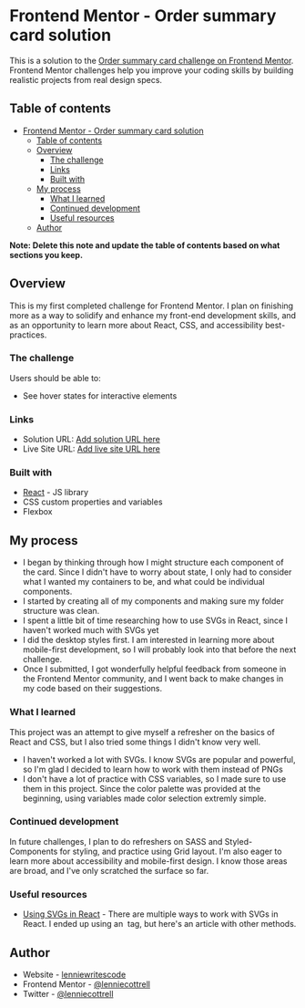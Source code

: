 # Frontend Mentor - Order summary card solution

This is a solution to the [Order summary card challenge on Frontend Mentor](https://www.frontendmentor.io/challenges/order-summary-component-QlPmajDUj). Frontend Mentor challenges help you improve your coding skills by building realistic projects from real design specs.

## Table of contents

- [Frontend Mentor - Order summary card solution](#frontend-mentor---order-summary-card-solution)
  - [Table of contents](#table-of-contents)
  - [Overview](#overview)
    - [The challenge](#the-challenge)
    - [Links](#links)
    - [Built with](#built-with)
  - [My process](#my-process)
    - [What I learned](#what-i-learned)
    - [Continued development](#continued-development)
    - [Useful resources](#useful-resources)
  - [Author](#author)

**Note: Delete this note and update the table of contents based on what sections you keep.**

## Overview

This is my first completed challenge for Frontend Mentor. I plan on finishing more as a way to solidify and enhance my front-end development skills, and as an opportunity to learn more about React, CSS, and accessibility best-practices.
### The challenge

Users should be able to:

- See hover states for interactive elements

### Links

- Solution URL: [Add solution URL here](https://www.frontendmentor.io/solutions/order-summary-component-with-react-and-vanilla-css-WGHONw65t)
- Live Site URL: [Add live site URL here](https://lenniecottrell.github.io/FM-order-summary-component/)

### Built with

- [React](https://reactjs.org/) - JS library
- CSS custom properties and variables
- Flexbox
## My process
- I began by thinking through how I might structure each component of the card. Since I didn't have to worry about state, I only had to consider what I wanted my containers to be, and what could be individual components.
- I started by creating all of my components and making sure my folder structure was clean.
- I spent a little bit of time researching how to use SVGs in React, since I haven't worked much with SVGs yet
- I did the desktop styles first. I am interested in learning more about mobile-first development, so I will probably look into that before the next challenge. 
- Once I submitted, I got wonderfully helpful feedback from someone in the Frontend Mentor community, and I went back to make changes in my code based on their suggestions.

### What I learned

This project was an attempt to give myself a refresher on the basics of React and CSS, but I also tried some things I didn't know very well.

- I haven't worked a lot with SVGs. I know SVGs are popular and powerful, so I'm glad I decided to learn how to work with them instead of PNGs
- I don't have a lot of practice with CSS variables, so I made sure to use them in this project. Since the color palette was provided at the beginning, using variables made color selection extremly simple.


### Continued development

In future challenges, I plan to do refreshers on SASS and Styled-Components for styling, and practice using Grid layout. I'm also eager to learn more about accessibility and mobile-first design. I know those areas are broad, and I've only scratched the surface so far.

### Useful resources

- [Using SVGs in React](https://www.sanity.io/guides/import-svg-files-in-react) - There are multiple ways to work with SVGs in React. I ended up using an <img> tag, but here's an article with other methods.

## Author

- Website - [lenniewritescode](https://www.lenniewritescode.com)
- Frontend Mentor - [@lenniecottrell](https://www.frontendmentor.io/profile/lenniecottrell)
- Twitter - [@lenniecottrell](https://www.twitter.com/lenniecottrell)
